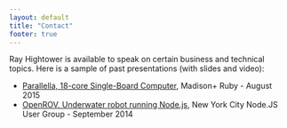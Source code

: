 ```yaml
---
layout: default
title: "Contact"
footer: true
---
```

Ray Hightower is available to speak on certain business and technical topics. Here is a sample of past presentations (with slides and video):

* [Parallella, 18-core Single-Board Computer](/blog/2015/08/22/madison-ruby-and-parallella/), Madison+ Ruby - August 2015
* [OpenROV, Underwater robot running Node.js](/blog/2014/09/25/nodejs-under-water/), New York City Node.JS User Group - September 2014

